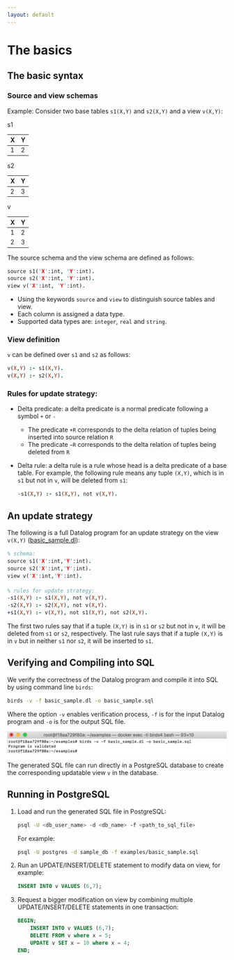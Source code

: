 ```yaml
---
layout: default
---
```


# The basics

## The basic syntax

### Source and view schemas

Example: Consider two base tables `s1(X,Y)` and `s2(X,Y)` and a view `v(X,Y)`:

s1

| X | Y |
|---|---|
| 1 | 2 |

s2 
 
| X | Y |
|---|---|
| 2 | 3 |


v 

| X | Y |
|---|---|
| 1 | 2 |
| 2 | 3 |

The source schema and the view schema are defined as follows:

```prolog
source s1('X':int, 'Y':int).
source s2('X':int, 'Y':int).
view v('X':int, 'Y':int).
```
* Using the keywords `source` and `view` to distinguish source tables and view.
* Each column is assigned a data type.
* Supported data types are: `integer`, `real` and `string`.

### View definition

`v` can be defined over `s1` and `s2` as follows:
```prolog
v(X,Y) :- s1(X,Y).
v(X,Y) :- s2(X,Y).
```

### Rules for update strategy:
* Delta predicate: a delta predicate is a normal predicate following a symbol `+` or `-`
  * The predicate `+R` corresponds to the delta relation of tuples being inserted into source relation `R`
  * The predicate `−R` corresponds to the delta relation of tuples being deleted from `R`
* Delta rule: a delta rule is a rule whose head is a delta predicate of a base table. For example, the following rule means any tuple `(X,Y)`, which is in `s1` but not in `v`, will be deleted from `s1`:

    ```prolog
    -s1(X,Y) :- s1(X,Y), not v(X,Y).
    ```

## An update strategy

The following is a full Datalog program for an update strategy on the view `v(X,Y)` ([basic_sample.dl]({{site.github.repository_url}}/tree/master/examples/basic_sample.dl)):

```prolog
% schema:
source s1('X':int,'Y':int).
source s2('X':int,'Y':int).
view v('X':int,'Y':int).

% rules for update strategy:
-s1(X,Y) :- s1(X,Y), not v(X,Y).
-s2(X,Y) :- s2(X,Y), not v(X,Y).
+s1(X,Y) :- v(X,Y), not s1(X,Y), not s2(X,Y).
```
    
The first two rules say that if a tuple `(X,Y)` is in `s1` or `s2` but not in `v`, it will be deleted from `s1` or `s2`, respectively. The last rule says that if a tuple `(X,Y)` is in `v` but in neither `s1` nor `s2`, it will be inserted to `s1`.

## Verifying and Compiling into SQL

We verify the correctness of the Datalog program and compile it into SQL by using command line `birds`:

```bash
birds -v -f basic_sample.dl -o basic_sample.sql
```

Where the option `-v` enables verification process, `-f` is for the input Datalog program and `-o` is for the output SQL file.

![basic-compilation](assets/images/basic-compilation.png)

The generated SQL file can run directly in a PostgreSQL database to create the corresponding updatable view `v` in the database.


## Running in PostgreSQL

1. Load and run the generated SQL file in PostgreSQL:
    ```bash
    psql -U <db_user_name> -d <db_name> -f <path_to_sql_file>
    ```
    For example:
    ```bash
    psql -U postgres -d sample_db -f examples/basic_sample.sql
    ```

2. Run an UPDATE/INSERT/DELETE statement to modify data on view, for example:
    ```sql
    INSERT INTO v VALUES (6,7);
    ```
3. Request a bigger modification on view by combining multiple UPDATE/INSERT/DELETE statements in one transaction:
    ```sql
    BEGIN;
        INSERT INTO v VALUES (6,7);
        DELETE FROM v where x = 5;
        UPDATE v SET x = 10 where x = 4;
    END;
    ```